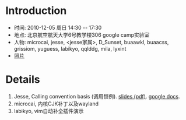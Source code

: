 # Introduction #

  * 时间: 2010-12-05 周日 14:30 -- 17:30
  * 地点: 北京航空航天大学6号教学楼306 google camp实验室
  * 人物: microcai, jesse, <jesse家属>, D\_Sunset, buaawkl, buaacss, grissiom, yuguess, labikyo, qqlddg, mila, lyxint
  * [照片](http://picasaweb.google.com/lyxint/BHOSC_2010_12_05)

# Details #

  1. Jesse, Calling convention basis (调用惯例). [slides (pdf)](http://bhosc.googlecode.com/files/2010-12-05-calling-convention-basis.pdf). [google docs](https://docs.google.com/present/view?id=dd4qc8s6_130hgv94fgc).
  1. microcai, 内核CJK补丁以及wayland
  1. labikyo, vim自动补全插件演示
